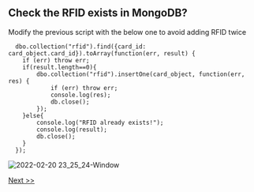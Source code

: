 ## Check the RFID exists in MongoDB?

Modify the previous script with the below one to avoid adding RFID twice

```
  dbo.collection("rfid").find({card_id: card_object.card_id}).toArray(function(err, result) {
    if (err) throw err;
    if(result.length==0){
        dbo.collection("rfid").insertOne(card_object, function(err, res) {
            if (err) throw err;
            console.log(res);
            db.close();
        });
    }else{
        console.log("RFID already exists!");
        console.log(result);
        db.close();
    }
  });
```

![2022-02-20 23_25_24-Window](https://user-images.githubusercontent.com/55657279/154852936-01ee121f-f31d-4a8e-b977-b915d00f239d.png)

[Next >>](5.md)
